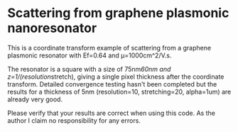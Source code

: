 # Scattering from graphene plasmonic nanoresonator
This is a coordinate transform example of scattering from a graphene plasmonic resonator with Ef=0.64 and μ=1000cm^2/V.s.

The resonator is a square with a size of 75nm*60nm and z=1/(resolution*stretch), giving a single pixel thickness after the coordinate transform. Detailed convergence testing hasn't been completed but the results for a thickness of 5nm (resolution=10, stretching=20, alpha=1um) are already very good.  

Please verify that your results are correct when using this code. As the author I claim no responsibility for any errors.

